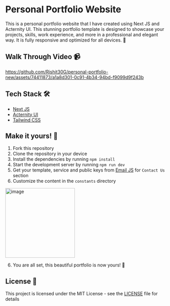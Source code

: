 # Personal Portfolio Website

This is a personal portfolio website that I have created using Next JS and Acternity UI. This stunning portfolio template is designed to showcase your projects, skills, work experience, and more in a professional and elegant way. It is fully responsive and optimized for all devices. 🚀

## Walk Through Video 📹

https://github.com/Rishit30G/personal-portfolio-new/assets/74411873/a1a8d301-0c91-4b34-94bd-f9099d9f243b

## Tech Stack 🛠️

- [Next JS](https://nextjs.org/)
- [Acternity UI](https://ui.aceternity.com/)
- [Tailwind CSS](https://tailwindcss.com/)

## Make it yours! 🚀

1. Fork this repository
2. Clone the repository in your device
3. Install the dependencies by running `npm install`
4. Start the development server by running `npm run dev`
5. Get your template, service and public keys from [Email JS](https://www.emailjs.com/) for `Contact Us` section
5. Customize the content in the `constants` directory
<img width="217" alt="image" src="https://github.com/Rishit30G/personal-portfolio-new/assets/74411873/a344c3ac-8e50-4524-8735-1015a1178a06">

6. You are all set, this beautiful portfolio is now yours! 🎉

## License 📜
This project is licensed under the MIT License - see the [LICENSE](LICENSE) file for details
